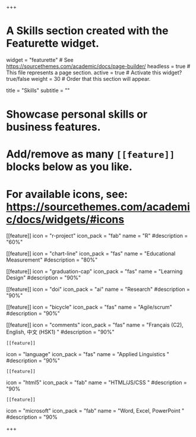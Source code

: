 +++
# A Skills section created with the Featurette widget.
widget = "featurette"  # See https://sourcethemes.com/academic/docs/page-builder/
headless = true  # This file represents a page section.
active = true  # Activate this widget? true/false
weight = 30  # Order that this section will appear.

title = "Skills"
subtitle = ""

# Showcase personal skills or business features.
# 
# Add/remove as many `[[feature]]` blocks below as you like.
# 
# For available icons, see: https://sourcethemes.com/academic/docs/widgets/#icons

[[feature]]
  icon = "r-project"
  icon_pack = "fab"
  name = "R"
  #description = "60%"
  
[[feature]]
  icon = "chart-line"
  icon_pack = "fas"
  name = "Educational Measurement"
  #description = "80%"  
  
[[feature]]
  icon = "graduation-cap"
  icon_pack = "fas"
  name = "Learning Design"
  #description = "90%"

[[feature]]
  icon = "doi"
  icon_pack = "ai"
  name = "Research"
  #description = "90%"

  [[feature]]
  icon = "bicycle"
  icon_pack = "fas"
  name = "Agile/scrum"
  #description = "90%"

   [[feature]]
  icon = "comments"
  icon_pack = "fas"
  name = "Français (C2), English, 中文 (HSK1) "
  #description = "90%"

    [[feature]]
  icon = "language"
  icon_pack = "fas"
  name = "Applied Linguistics "
  #description = "90%"
  
    [[feature]]
  icon = "html5"
  icon_pack = "fab"
  name = "HTML/JS/CSS "
  #description = "90%

    [[feature]]
  icon = "microsoft"
  icon_pack = "fab"
  name = "Word, Excel, PowerPoint "
  #description = "90%
  
+++
